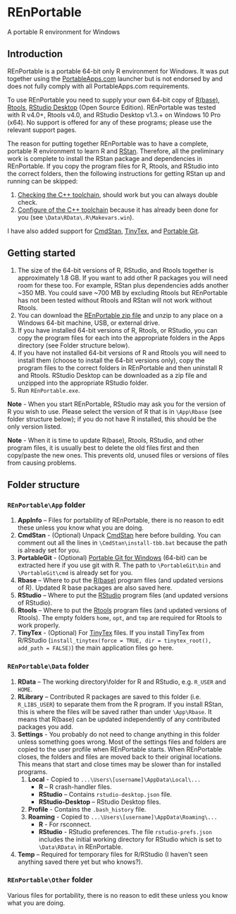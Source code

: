 # REnPortable

A portable R environment for Windows

## Introduction

REnPortable is a portable 64-bit only R environment for Windows. It was put together using the [PortableApps.com](https://portableapps.com) launcher but is not endorsed by and does not fully comply with all PortableApps.com requirements.

To use REnPortable you need to supply your own 64-bit copy of [R(base)](https://cloud.r-project.org/), [Rtools](https://cloud.r-project.org/), [RStudio Desktop](https://www.rstudio.com/) (Open Source Edition). REnPortable was tested with R v4.0+, Rtools v4.0, and RStudio Desktop v1.3.+ on Windows 10 Pro (x64). No support is offered for any of these programs; please use the relevant support pages.

The reason for putting together REnPortable was to have a complete, portable R environment to learn R and [RStan](https://mc-stan.org/users/interfaces/rstan.html). Therefore, all the preliminary work is complete to install the RStan package and dependencies in REnPortable. If you copy the program files for R, Rtools, and RStudio into the correct folders, then the following instructions for getting RStan up and running can be skipped:
   1. [Checking the C++ toolchain](https://github.com/stan-dev/rstan/wiki/RStan-Getting-Started#checking-the-c-toolchain), should work but you can always double check.
   1. [Configure of the C++ toolchain](https://github.com/stan-dev/rstan/wiki/RStan-Getting-Started#configuration-of-the-c-toolchain) because it has already been done for you (see `\Data\RData\.R\Makevars.win`).

I have also added support for [CmdStan](https://mc-stan.org/users/interfaces/cmdstan.html), [TinyTex](https://yihui.org/tinytex/), and [Portable Git](https://github.com/git-for-windows/git/releases).

## Getting started

1. The size of the 64-bit versions of R, RStudio, and Rtools together is approximately 1.8 GB. If you want to add other R packages you will need room for these too. For example, RStan plus dependencies adds another ~350 MB. You could save ~700 MB by excluding Rtools but REnPortable has not been tested without Rtools and RStan will not work without Rtools.
1. You can download the [REnPortable zip file](https://github.com/conchra/REnPortable/releases/) and unzip to any place on a Windows 64-bit machine, USB, or external drive.
1. If you have installed 64-bit versions of R, Rtools, or RStudio, you can copy the program files for each into the appropriate folders in the Apps directory (see Folder structure below).
1. If you have not installed 64-bit versions of R and Rtools you will need to install them (choose to install the 64-bit versions only), copy the program files to the correct folders in REnPortable and then uninstall R and Rtools. RStudio Desktop can be downloaded as a zip file and unzipped into the appropriate RStudio folder.
1. Run `REnPortable.exe`.

**Note** - When you start REnPortable, RStudio may ask you for the version of R you wish to use. Please select the version of R that is in `\App\Rbase` (see folder structure below); if you do not have R installed, this should be the only version listed.

**Note** - When it is time to update R(base), Rtools, RStudio, and other program files, it is usually best to delete the old files first and then copy/paste the new ones. This prevents old, unused files or versions of files from causing problems.

## Folder structure

### `REnPortable\App` folder

1. **AppInfo** – Files for portability of REnPortable, there is no reason to edit these unless you know what you are doing.
1. **CmdStan** - (Optional) Unpack [CmdStan](https://mc-stan.org/users/interfaces/cmdstan.html) here before building. You can comment out all the lines in `\CmdStan\install-tbb.bat` because the path is already set for you.
1. **PortableGit** - (Optional) [Portable Git for Windows](https://github.com/git-for-windows/git/releases) (64-bit) can be extracted here if you use git with R. The path to `\PortableGit\bin` and `\PortableGit\cmd` is already set for you.
1. **Rbase** – Where to put the [R(base)](https://cloud.r-project.org/) program files (and updated versions of R). Updated R base packages are also saved here.
1. **RStudio** – Where to put the [RStudio](https://www.rstudio.com) program files (and updated versions of RStudio).
1. **Rtools** – Where to put the [Rtools](https://cloud.r-project.org/) program files (and updated versions of Rtools). The empty folders `home`, `opt`, and `tmp` are required for Rtools to work properly.
1. **TinyTex** - (Optional) For [TinyTex](https://yihui.org/tinytex/) files. If you install TinyTex from R/RStudio (`install_tinytex(force = TRUE, dir = tinytex_root(), add_path = FALSE)`) the main application files go here.

### `REnPortable\Data` folder

1. **RData** – The working directory\folder for R and RStudio, e.g. `R_USER` and `HOME`.
1. **RLibrary** – Contributed R packages are saved to this folder (i.e. `R_LIBS_USER`) to separate them from the R program. If you install RStan, this is where the files will be saved rather than under `\App\Rbase`. It means that R(base) can be updated independently of any contributed packages you add.
1. **Settings** - You probably do not need to change anything in this folder unless something goes wrong. Most of the settings files and folders are copied to the user profile when REnPortable starts. When REnPortable closes, the folders and files are moved back to their original locations. This means that start and close times may be slower than for installed programs.
   1. **Local** - Copied to `...\Users\[username]\AppData\Local\...`
       - **R** – R crash-handler files.
       - **RStudio** – Contains `rstudio-desktop.json` file.
       - **RStudio-Desktop** – RStudio Desktop files.
   1. **Profile** - Contains the `.bash_history` file.
   1. **Roaming** - Copied to `...\Users\[username]\AppData\Roaming\...`
       - **R** - For rsconnect.
       - **RStudio** - RStudio preferences. The file `rstudio-prefs.json` includes the initial working directory for RStudio which is set to `\Data\RData\` in REnPortable.
1. **Temp** – Required for temporary files for R/RStudio (I haven't seen anything saved there yet but who knows?).

### `REnPortable\Other` folder

Various files for portability, there is no reason to edit these unless you know what you are doing.

